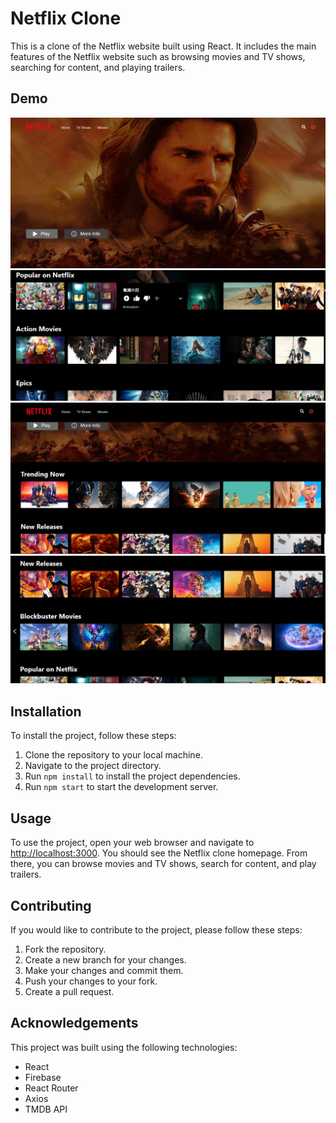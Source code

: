 # Netflix Clone

This is a clone of the Netflix website built using React. It includes the main features of the Netflix website such as browsing movies and TV shows, searching for content, and playing trailers.

## Demo

<!-- Add pictures -->
<!-- ![alt text](http://url/to/img.png) -->

![hero image](demo/hero.png)
![browse image](demo/popular.png)
![search image](demo/trending.png)
![trailer image](demo/newRelease.png)

## Installation

To install the project, follow these steps:

1. Clone the repository to your local machine.
2. Navigate to the project directory.
3. Run `npm install` to install the project dependencies.
4. Run `npm start` to start the development server.

## Usage

To use the project, open your web browser and navigate to [http://localhost:3000](http://localhost:3000). You should see the Netflix clone homepage. From there, you can browse movies and TV shows, search for content, and play trailers.

## Contributing

If you would like to contribute to the project, please follow these steps:

1. Fork the repository.
2. Create a new branch for your changes.
3. Make your changes and commit them.
4. Push your changes to your fork.
5. Create a pull request.

## Acknowledgements

This project was built using the following technologies:

- React
- Firebase
- React Router
- Axios
- TMDB API
